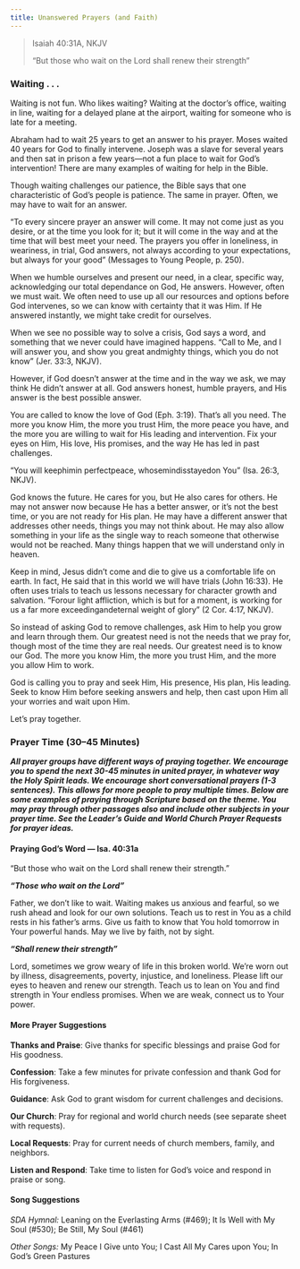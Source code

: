 ```yaml
---
title: Unanswered Prayers (and Faith)
---
```


> <p>Isaiah 40:31A, NKJV</p>
> “But those who wait on the Lord shall renew their strength”

### Waiting . . .

Waiting is not fun. Who likes waiting? Waiting at the doctor’s office, waiting in line, waiting for a delayed plane at the airport, waiting for someone who is late for a meeting.

Abraham had to wait 25 years to get an answer to his prayer. Moses waited 40 years for God to finally intervene. Joseph was a slave for several years and then sat in prison a few years—not a fun place to wait for God’s intervention! There are many examples of waiting for help in the Bible.

Though waiting challenges our patience, the Bible says that one characteristic of God’s people is patience. The same in prayer. Often, we may have to wait for an answer.

“To every sincere prayer an answer will come. It may not come just as you desire, or at the time you look for it; but it will come in the way and at the time that will best meet your need. The prayers you offer in loneliness, in weariness, in trial, God answers, not always according to your expectations, but always for your good” (Messages to Young People, p. 250).

When we humble ourselves and present our need, in a clear, specific way, acknowledging our total dependance on God, He answers. However, often we must wait. We often need to use up all our resources and options before God intervenes, so we can know with certainty that it was Him. If He answered instantly, we might take credit for ourselves.

When we see no possible way to solve a crisis, God says a word, and something that we never could have imagined happens. “Call to Me, and I will answer you, and show you great andmighty things, which you do not know” (Jer. 33:3, NKJV).

However, if God doesn’t answer at the time and in the way we ask, we may think He didn’t answer at all. God answers honest, humble prayers, and His answer is the best possible answer.

You are called to know the love of God (Eph. 3:19). That’s all you need. The more you know Him, the more you trust Him, the more peace you have, and the more you are willing to wait for His leading and intervention. Fix your eyes on Him, His love, His promises, and the way He has led in past challenges.

“You will keephimin perfectpeace, whosemindisstayedon You” (Isa. 26:3, NKJV).

God knows the future. He cares for you, but He also cares for others. He may not answer now because He has a better answer, or it’s not the best time, or you are not ready for His plan. He may have a different answer that addresses other needs, things you may not think about. He may also allow something in your life as the single way to reach someone that otherwise would not be reached. Many things happen that we will understand only in heaven.

Keep in mind, Jesus didn’t come and die to give us a comfortable life on earth. In fact, He said that in this world we will have trials (John 16:33). He often uses trials to teach us lessons necessary for character growth and salvation. “Forour light affliction, which is but for a moment, is working for us a far more exceedingandeternal weight of glory” (2 Cor. 4:17, NKJV).

So instead of asking God to remove challenges, ask Him to help you grow and learn through them. Our greatest need is not the needs that we pray for, though most of the time they are real needs. Our greatest need is to know our God. The more you know Him, the more you trust Him, and the more you allow Him to work.

God is calling you to pray and seek Him, His presence, His plan, His leading. Seek to know Him before seeking answers and help, then cast upon Him all your worries and wait upon Him.

Let’s pray together.

### Prayer Time (30–45 Minutes)

**_All prayer groups have different ways of praying together. We encourage you to spend the next 30-45 minutes in united prayer, in whatever way the Holy Spirit leads. We encourage short conversational prayers (1-3 sentences). This allows for more people to pray multiple times. Below are some examples of praying through Scripture based on the theme. You may pray through other passages also and include other subjects in your prayer time. See the Leader’s Guide and World Church Prayer Requests for prayer ideas._**

#### Praying God’s Word — Isa. 40:31a

“But those who wait on the Lord shall renew their strength.”

**_“Those who wait on the Lord”_**

Father, we don’t like to wait. Waiting makes us anxious and fearful, so we rush ahead and look for our own solutions. Teach us to rest in You as a child rests in his father’s arms. Give us faith to know that You hold tomorrow in Your powerful hands. May we live by faith, not by sight.

**_“Shall renew their strength”_**

Lord, sometimes we grow weary of life in this broken world. We’re worn out by illness, disagreements, poverty, injustice, and loneliness. Please lift our eyes to heaven and renew our strength. Teach us to lean on You and find strength in Your endless promises. When we are weak, connect us to Your power.

#### More Prayer Suggestions

**Thanks and Praise**: Give thanks for specific blessings and praise God for His goodness.

**Confession**: Take a few minutes for private confession and thank God for His forgiveness.

**Guidance**: Ask God to grant wisdom for current challenges and decisions.

**Our Church**: Pray for regional and world church needs (see separate sheet with requests).

**Local Requests**: Pray for current needs of church members, family, and neighbors.

**Listen and Respond**: Take time to listen for God’s voice and respond in praise or song.

#### Song Suggestions

_SDA Hymnal:_ Leaning on the Everlasting Arms (#469); It Is Well with My Soul (#530); Be Still, My Soul (#461)

_Other Songs:_ My Peace I Give unto You; I Cast All My Cares upon You; In God’s Green Pastures